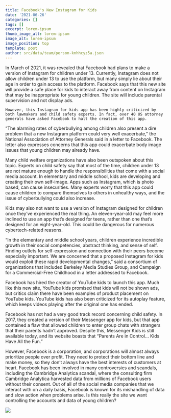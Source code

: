 ```yaml
---
title: Facebook's New Instagram for Kids
date: '2021-06-26'
categories: []
tags: []
excerpt: lorem-ipsum
thumb_image_alt: lorem-ipsum
image_alt: lorem-ipsum
image_position: top
template: post
author: src/data/team/person-knhhcyz5a.json
---
```

In March of 2021, it was revealed that Facebook had plans to make a version of Instagram for children under 13. Currently, Instagram does not allow children under 13 to use the platform, but many simply lie about their age in order to gain access to the platform. Facebook says that this new site will provide a safe place for kids to interact away from content on Instagram that may be inappropriate for young children. The site will include parental supervision and not display ads. 


	However, this Instagram for kids app has been highly criticized by both lawmakers and child safety experts. In fact, over 40 US attorney generals have asked Facebook to halt the creation of this app. 

“The alarming rates of cyberbullying among children also present a dire problem that a new Instagram platform could very well exacerbate,” the National Association of Attorney Generals said in a letter to Facebook. The letter also expresses concerns that this app could exacerbate body image issues that young children may already have.

Many child welfare organizations have also been outspoken about this topic. Experts on child safety say that most of the time, children under 13 are not mature enough to handle the responsibilities that come with a social media account. In elementary and middle school, kids are developing and creating their own self-image. Apps such as Instagram, which is photo based, can cause insecurities. Many experts worry that this app could cause children to compare themselves to others in unhealthy ways, and the issue of cyberbullying could also increase.

Kids may also not want to use a version of Instagram designed for children once they’ve experienced the real thing. An eleven-year-old may feel more inclined to use an app that’s designed for teens, rather than one that’s designed for an eight-year-old. This could be dangerous for numerous cybertech-related reasons.

“In the elementary and middle school years, children experience incredible growth in their social competencies, abstract thinking, and sense of self. Finding outlets for self-expression and connection with their peers become especially important. We are concerned that a proposed Instagram for kids would exploit these rapid developmental changes,” said a consortium of organizations that included Berkeley Media Studies Group, and Campaign for a Commercial-Free Childhood in a letter addressed to Facebook.

Facebook has hired the creator of YouTube kids to launch this app. Much like this new site, YouTube kids promised that kids will not be shown ads, but critics claim there have been examples of product placement on YouTube kids. YouTube kids has also been criticized for its autoplay feature, which keeps videos playing after the original one has ended.

Facebook has not had a very good track record concerning child safety. In 2017, they created a version of their Messenger app for kids, but that app contained a flaw that allowed children to enter group chats with strangers that their parents hadn’t approved. Despite this, Messenger Kids is still available today, and its website boasts that “Parents Are in Control… Kids Have All the Fun.”

However, Facebook is a corporation, and corporations will almost always prioritize people over profit. They need to protect their bottom line and make money, so they don’t always have the best interests of customers at heart. Facebook has been involved in many controversies and scandals, including the Cambridge Analytica scandal, where the consulting firm Cambridge Analytica harvested data from millions of Facebook users without their consent. Out of all of the social media companies that we interact with on a daily basis, Facebook is known for its mishandling of data and slow action when problems arise. Is this really the site we want controlling the accounts and data of young children?

![](https://lh3.googleusercontent.com/bV0S3goDtfG1zLxDtrTa5ksN_g1OpVQEtXtCuEn9pZu-RvEH0s_k7xGQRy6FzIlA1oiAAAWmWtmMWPCYxnxDLM5Zs5iuVL1ZC1qIuHOVmz8JdhFj_ZDw-psQhzz-HeGf7O7ZDxju)
